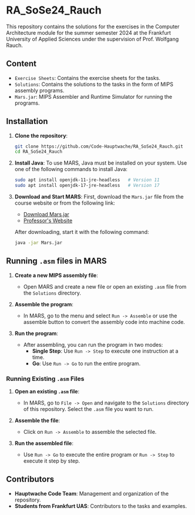 # RA_SoSe24_Rauch

This repository contains the solutions for the exercises in the Computer Architecture module for the summer semester 2024 at the Frankfurt University of Applied Sciences under the supervision of Prof. Wolfgang Rauch.

## Content

- `Exercise Sheets`: Contains the exercise sheets for the tasks.
- `Solutions`: Contains the solutions to the tasks in the form of MIPS assembly programs.
- `Mars.jar`: MIPS Assembler and Runtime Simulator for running the programs.

## Installation

1. **Clone the repository**:
    ```sh
    git clone https://github.com/Code-Hauptwache/RA_SoSe24_Rauch.git
    cd RA_SoSe24_Rauch
    ```

2. **Install Java**:
    To use MARS, Java must be installed on your system. Use one of the following commands to install Java:

    ```sh
    sudo apt install openjdk-11-jre-headless   # Version 11
    sudo apt install openjdk-17-jre-headless   # Version 17
    ```

3. **Download and Start MARS**:
    First, download the `Mars.jar` file from the course website or from the following link:
    - [Download Mars.jar](http://courses.missouristate.edu/KenVollmar/MARS/)
    - [Professor's Website](https://www.informatik.fb2.frankfurt-university.de/~rauch/)

    After downloading, start it with the following command:

    ```sh
    java -jar Mars.jar
    ```

## Running `.asm` files in MARS

1. **Create a new MIPS assembly file**:
    - Open MARS and create a new file or open an existing `.asm` file from the `Solutions` directory.

2. **Assemble the program**:
    - In MARS, go to the menu and select `Run -> Assemble` or use the assemble button to convert the assembly code into machine code.

3. **Run the program**:
    - After assembling, you can run the program in two modes:
      - **Single Step**: Use `Run -> Step` to execute one instruction at a time.
      - **Go**: Use `Run -> Go` to run the entire program.

### Running Existing `.asm` Files

1. **Open an existing `.asm` file**:
    - In MARS, go to `File -> Open` and navigate to the `Solutions` directory of this repository. Select the `.asm` file you want to run.

2. **Assemble the file**:
    - Click on `Run -> Assemble` to assemble the selected file.

3. **Run the assembled file**:
    - Use `Run -> Go` to execute the entire program or `Run -> Step` to execute it step by step.

## Contributors

- **Hauptwache Code Team**: Management and organization of the repository.
- **Students from Frankfurt UAS**: Contributors to the tasks and examples.

